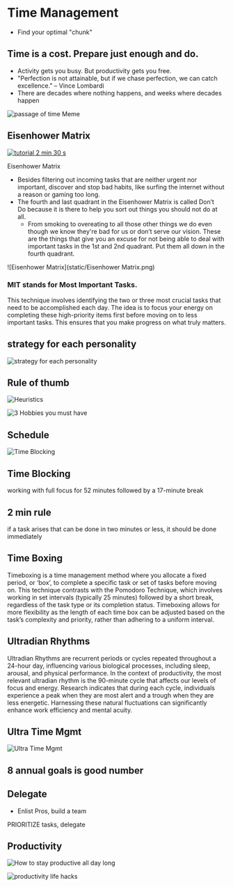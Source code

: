 # Time Management

- Find your optimal "chunk"

## Time is a cost. Prepare just enough and do.

- Activity gets you busy. But productivity gets you free.
- "Perfection is not attainable, but if we chase perfection, we can catch excellence." – Vince Lombardi
- There are decades where nothing happens, and weeks where decades happen

![passage of time Meme](<static/passage of time Meme.png>)

## Eisenhower Matrix

[![tutorial 2 min 30 s](https://img.youtube.com/vi/tT89OZ7TNwc/0.jpg)](https://www.youtube.com/watch?v=tT89OZ7TNwc)

Eisenhower Matrix

- Besides filtering out incoming tasks that are neither urgent nor important, discover and stop bad habits, like surfing the internet without a reason or gaming too long.
- The fourth and last quadrant in the Eisenhower Matrix is called Don’t Do because it is there to help you sort out things you should not do at all.
  - From smoking to overeating to all those other things we do even though we know they're bad for us or don’t serve our vision. These are the things that give you an excuse for not being able to deal with important tasks in the 1st and 2nd quadrant. Put them all down in the fourth quadrant.

![Eisenhower Matrix](static/Eisenhower Matrix.png)

### MIT stands for Most Important Tasks.

This technique involves identifying the two or three most crucial tasks that need to be accomplished each day. The idea is to focus your energy on completing these high-priority items first before moving on to less important tasks. This ensures that you make progress on what truly matters.

## strategy for each personality

![strategy for each personality](<static/Time Management Strategy by Personality Type.png>)

## Rule of thumb

![Heuristics](<static/Rules of Time Mgmt.png>)

![3 Hobbies you must have](<static/3 Hobbies you must have.png>)

## Schedule

![Time Blocking](<static/Time Blocking.png>)

## Time Blocking

working with full focus for 52 minutes followed by a 17-minute break

## 2 min rule

if a task arises that can be done in two minutes or less, it should be done immediately

## Time Boxing

Timeboxing is a time management method where you allocate a fixed period, or ‘box’, to complete a specific task or set of tasks before moving on. This technique contrasts with the Pomodoro Technique, which involves working in set intervals (typically 25 minutes) followed by a short break, regardless of the task type or its completion status. Timeboxing allows for more flexibility as the length of each time box can be adjusted based on the task’s complexity and priority, rather than adhering to a uniform interval.

## Ultradian Rhythms

Ultradian Rhythms are recurrent periods or cycles repeated throughout a 24-hour day, influencing various biological processes, including sleep, arousal, and physical performance. In the context of productivity, the most relevant ultradian rhythm is the 90-minute cycle that affects our levels of focus and energy. Research indicates that during each cycle, individuals experience a peak when they are most alert and a trough when they are less energetic. Harnessing these natural fluctuations can significantly enhance work efficiency and mental acuity.

## Ultra Time Mgmt

![Ultra Time Mgmt](<static/Ultra Time Mgmt.png>)

## 8 annual goals is good number

## Delegate

- Enlist Pros, build a team

PRIORITIZE tasks, delegate

## Productivity

![How to stay productive all day long](<static/How to stay productive all day long.png>)

![productivity life hacks](<static/productivity life hacks.png>)
